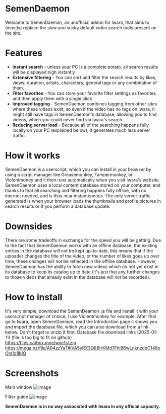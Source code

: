 # SemenDaemon
Welcome to SemenDaemon, an unofficial addon for Iwara, that aims to (mostly) replace the slow and sucky default video search tools present on the site.

# Features
<p>
    <ul>
        <li><b>Instant search</b> - unless your PC is a complete potato, all search results will be displayed nigh instantly</li>
        <li><b>Extensive filtering</b> - You can sort and filter the search results by likes, views, duration, artists, characters, general tags or any combination of them.</li>
        <li><b>Filter favorites</b> - You can store your favorite filter settings as favorites and then apply them with a single click</li>
        <li><b>Improved tagging</b> - SemenDaemon combines tagging from other sites where these videos exist, so even if the video has no tags on Iwara, it might still have tags in SemenDaemon's database, allowing you to find videos, which you could never find via Iwara's search.</li>
        <li><b>Reducing server load</b> - Because all of the searching happens fully locally on your PC (explained below), it generates much less server traffic.</li>
    </ul>
</p>

# How it works
SemenDaemon is a userscript, which you can install in your browser by using a script manager like Greasemonkey, Tampermonkey, or Violentmoney and it then runs automatically when you visit Iwara's website. 
SemenDaemon uses a local content database stored on your computer, and thanks to that all searching and filtering happens fully offline, with no internet needed, and is thus near instanteneous. 
The only server traffic generated is when your browser loads the thumbnails and profile pictures in search results or if you perform a database update.

# Downsides
There are some tradeoffs in exchange for the speed you will be getting. Due to the fact that SemenDaemon works with an offline database, the existing entries in the database will not be kept up-to-date, this means that if the uploader changes the title of the video, or the number of likes goes up over time, these changes will not be reflected in the offline database. However, SemenDaemon has the ability to fetch new videos which do not yet exist in its database to keep its catalog up to date (it's just that any further changes to those videos that already exist in the database will not be recorded).

# How to install
It's very simple, download the SemenDeamon .js file and install it with your userscript manager of choice, I use Violentmonkey for example. After that go to Iwara, open SemenDaemon, read the Introduction page it shows you and import the database file, which you can also download from a link below. Don't forget to unzip it first.
Database file download links (2025-01-11) (file is too big to fit on github)<br>
https://files.catbox.moe/woc1sl.zip<br>
https://mega.nz/file/A04zzYaT#lVA5yRX3Q88HKMd7FhlB6wLnknzdpC148oOm1c1lbIQ

# Screenshots
Main window
![image](https://github.com/user-attachments/assets/ba092004-bb53-4a78-916b-3a51197cd32d)

Filter guide
![image](https://github.com/user-attachments/assets/ee60248a-a3f4-4499-a84c-a46f55d1f32a)


<p><b>SemenDaemon is in no way associated with Iwara in any official capacity.</b></p>
